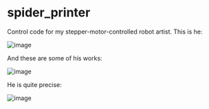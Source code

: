# spider_printer
Control code for my stepper-motor-controlled robot artist. This is he:

![image](https://user-images.githubusercontent.com/8690175/235303284-e891ec3a-f1cf-4790-8040-86f9a9334150.png)

And these are some of his works:

![image](https://user-images.githubusercontent.com/8690175/235303382-a38a9d46-78b9-4c84-9531-3917cbaea933.png)

He is quite precise:

![image](https://user-images.githubusercontent.com/8690175/235303451-02882b62-19d1-432f-b6dc-144e8bed040b.png)
